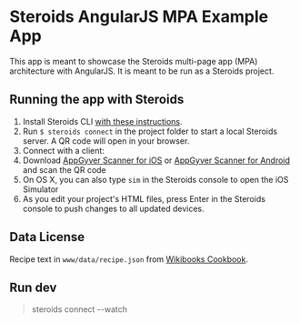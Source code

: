 # Steroids AngularJS MPA Example App

This app is meant to showcase the Steroids multi-page app (MPA) architecture with AngularJS. It is meant to be run as a Steroids project.

## Running the app with Steroids
1. Install Steroids CLI [with these instructions](http://guides.appgyver.com/steroids/guides/steroids_npm/installing/).
2. Run `$ steroids connect` in the project folder to start a local Steroids server. A QR code will open in your browser.
3. Connect with a client:
  1. Download [AppGyver Scanner for iOS](https://itunes.apple.com/us/app/appgyver-scanner/id575076515) or [AppGyver Scanner for Android](https://play.google.com/store/apps/details?id=com.appgyver.android&hl=en) and scan the QR code
  2. On OS X, you can also type `sim` in the Steroids console to open the iOS Simulator
4. As you edit your project's HTML files, press Enter in the Steroids console to push changes to all updated devices.

## Data License

Recipe text in `www/data/recipe.json` from [Wikibooks Cookbook](http://en.wikibooks.org/wiki/Cookbook:Recipes).


## Run dev

> steroids connect --watch
